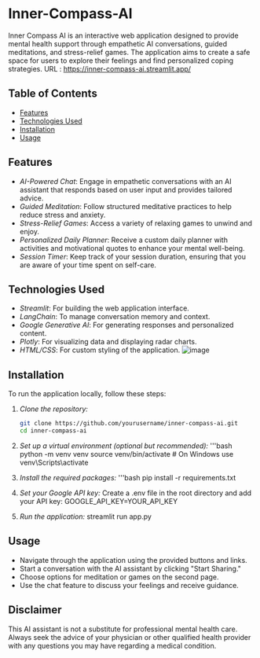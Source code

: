 # Inner-Compass-AI

Inner Compass AI is an interactive web application designed to provide mental health support through empathetic AI conversations, guided meditations, and stress-relief games. The application aims to create a safe space for users to explore their feelings and find personalized coping strategies. URL : https://inner-compass-ai.streamlit.app/

## Table of Contents

- [Features](#features)
- [Technologies Used](#technologies-used)
- [Installation](#installation)
- [Usage](#usage)

## Features

- *AI-Powered Chat*: Engage in empathetic conversations with an AI assistant that responds based on user input and provides tailored advice.
- *Guided Meditation*: Follow structured meditative practices to help reduce stress and anxiety.
- *Stress-Relief Games*: Access a variety of relaxing games to unwind and enjoy.
- *Personalized Daily Planner*: Receive a custom daily planner with activities and motivational quotes to enhance your mental well-being.
- *Session Timer*: Keep track of your session duration, ensuring that you are aware of your time spent on self-care.

## Technologies Used

- *Streamlit*: For building the web application interface.
- *LangChain*: To manage conversation memory and context.
- *Google Generative AI*: For generating responses and personalized content.
- *Plotly*: For visualizing data and displaying radar charts.
- *HTML/CSS*: For custom styling of the application.
![image](https://github.com/user-attachments/assets/d3dbea5e-faff-429b-9a69-e4a690bf3cf1)


## Installation

To run the application locally, follow these steps:

1. *Clone the repository:*
   ```bash
   git clone https://github.com/yourusername/inner-compass-ai.git
   cd inner-compass-ai

2. *Set up a virtual environment (optional but recommended):*
   '''bash
   python -m venv venv
   source venv/bin/activate  # On Windows use venv\Scripts\activate

3. *Install the required packages:*
   '''bash
   pip install -r requirements.txt

4. *Set your Google API key:*
   Create a .env file in the root directory and add your API key:
      GOOGLE_API_KEY=YOUR_API_KEY
   
6. *Run the application:*
   streamlit run app.py

## Usage

- Navigate through the application using the provided buttons and links.
- Start a conversation with the AI assistant by clicking "Start Sharing."
- Choose options for meditation or games on the second page.
- Use the chat feature to discuss your feelings and receive guidance.

## Disclaimer
This AI assistant is not a substitute for professional mental health care. Always seek the advice of your physician or other qualified health provider with any questions you may have regarding a medical condition.
